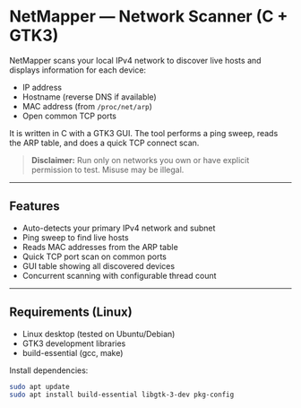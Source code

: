 # NetMapper — Network Scanner (C + GTK3)

NetMapper scans your local IPv4 network to discover live hosts and displays information for each device:

- IP address
- Hostname (reverse DNS if available)
- MAC address (from `/proc/net/arp`)
- Open common TCP ports

It is written in C with a GTK3 GUI. The tool performs a ping sweep, reads the ARP table, and does a quick TCP connect scan.  

> **Disclaimer:** Run only on networks you own or have explicit permission to test. Misuse may be illegal.

---

## Features

- Auto-detects your primary IPv4 network and subnet
- Ping sweep to find live hosts
- Reads MAC addresses from the ARP table
- Quick TCP port scan on common ports
- GUI table showing all discovered devices
- Concurrent scanning with configurable thread count

---

## Requirements (Linux)

- Linux desktop (tested on Ubuntu/Debian)
- GTK3 development libraries
- build-essential (gcc, make)

Install dependencies:

```bash
sudo apt update
sudo apt install build-essential libgtk-3-dev pkg-config
